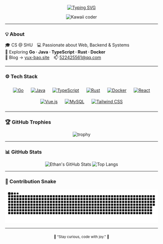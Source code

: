 <div align="center">

[![Typing SVG](https://readme-typing-svg.herokuapp.com?font=Fira+Code&weight=600&pause=1200&color=F4A7B9&center=true&vCenter=true&width=460&lines=Hi!+I'm+Ethan+Bao;Full+Stack+Learner;Code+with+Joy+❤)](https://git.io/typing-svg)

<!-- kawaii 动图：Giphy 可显示 -->
<img src="https://media3.giphy.com/media/v1.Y2lkPTc5MGI3NjExMno5dW9pMmloNDR4YWs0MnZjaTZqZ3k1YTA1cXM0b2wwczFyb253OSZlcD12MV9pbnRlcm5hbF9naWZfYnlfaWQmY3Q9Zw/IKNmg0NmopMSTtsaWE/giphy.gif" width="360" alt="Kawaii coder" />

</div>

---

### 💡 About
🎓 CS @ SHU 💻 Passionate about Web, Backend & Systems  
🌱 Exploring **Go · Java · TypeScript · Rust · Docker**  
📝 Blog → [yux-bao.site](https://yux-bao.site/) 📫 [522425561@qq.com](mailto:522425561@qq.com)

---

### ⚙️ Tech Stack
<div align="center">

<a href="https://go.dev/" target="_blank"><img style="margin:10px" src="https://profilinator.rishav.dev/skills-assets/go-original.svg" alt="Go" height="38" /></a>
<a href="https://www.java.com/" target="_blank"><img style="margin:10px" src="https://profilinator.rishav.dev/skills-assets/java-original-wordmark.svg" alt="Java" height="38" /></a>
<a href="https://www.typescriptlang.org/" target="_blank"><img style="margin:10px" src="https://profilinator.rishav.dev/skills-assets/typescript-original.svg" alt="TypeScript" height="38" /></a>
<a href="https://www.rust-lang.org/" target="_blank"><img style="margin:10px" src="https://profilinator.rishav.dev/skills-assets/rust-plain.svg" alt="Rust" height="38" /></a>
<a href="https://www.docker.com/" target="_blank"><img style="margin:10px" src="https://profilinator.rishav.dev/skills-assets/docker-original-wordmark.svg" alt="Docker" height="38" /></a>
<a href="https://react.dev/" target="_blank"><img style="margin:10px" src="https://profilinator.rishav.dev/skills-assets/react-original-wordmark.svg" alt="React" height="38" /></a>
<a href="https://vuejs.org/" target="_blank"><img style="margin:10px" src="https://profilinator.rishav.dev/skills-assets/vuejs-original-wordmark.svg" alt="Vue.js" height="38" /></a>
<a href="https://www.mysql.com/" target="_blank"><img style="margin:10px" src="https://profilinator.rishav.dev/skills-assets/mysql-original-wordmark.svg" alt="MySQL" height="38" /></a>
<a href="https://tailwindcss.com/" target="_blank"><img style="margin:10px" src="https://profilinator.rishav.dev/skills-assets/tailwindcss.svg" alt="Tailwind CSS" height="38" /></a>

</div>

---

### 🏆 GitHub Trophies
<div align="center">

![trophy](https://github-profile-trophy.vercel.app/?username=EthanBao27&theme=tokyonight&no-frame=true&margin-w=10&column=6)

</div>

---

### 📊 GitHub Stats
<div align="center">

![Ethan's GitHub Stats](https://github-readme-stats.vercel.app/api?username=EthanBao27&show_icons=true&theme=rose_pine&hide_border=true&title_color=F4A7B9&icon_color=F5C2E7&text_color=EAEAEA&bg_color=00000000)
![Top Langs](https://github-readme-stats.vercel.app/api/top-langs/?username=EthanBao27&layout=compact&theme=rose_pine&hide_border=true&title_color=F4A7B9&text_color=EAEAEA&bg_color=00000000)

</div>

---

### 🐍 Contribution Snake
<div align="center">

<picture>
  <source media="(prefers-color-scheme: dark)" srcset="https://github.com/EthanBao27/EthanBao27/blob/output/github-snake-dark.svg" />
  <source media="(prefers-color-scheme: light)" srcset="https://github.com/EthanBao27/EthanBao27/blob/output/github-snake.svg" />
  <img alt="github-snake" src="https://github.com/EthanBao27/EthanBao27/blob/output/github-snake.svg" />
</picture>

</div>

---

<div align="center">
  <sub>🌸 “Stay curious, code with joy.” 🌸</sub>
</div>
